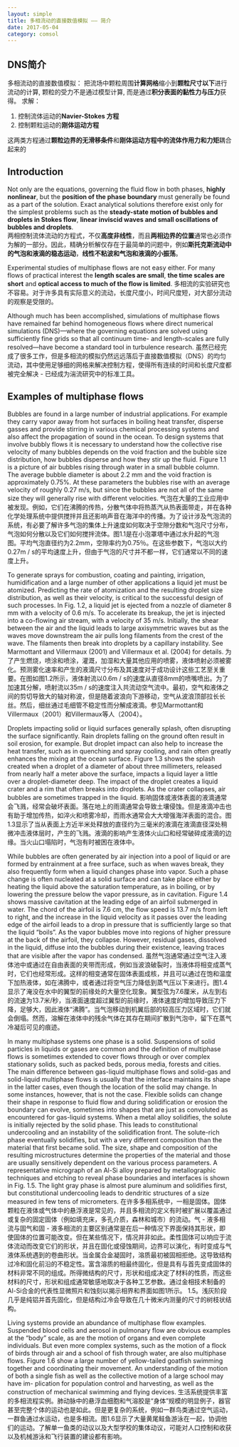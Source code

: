 ```yaml
---
layout: simple
title: 多相流动的直接数值模拟 —— 简介  
date: 2017-05-04
category: comsol
---
```


## DNS简介

多相流动的直接数值模拟：
把流场中颗粒周围**计算网格**缩小到**颗粒尺寸以下**进行流动的计算, 颗粒的受力不是通过模型计算, 而是通过**积分表面的黏性力与压力**获得。
求解：
1. 控制流体运动的**Navier-Stokes 方程**
2. 控制颗粒运动的**刚体运动方程**

这两类方程通过**颗粒边界的无滑移条件**和**刚体运动方程中的流体作用力和力矩**耦合起来的

## Introduction
Not only are the equations, governing the fluid flow in both phases, **highly nonlinear**, but the **position of the phase boundary** must generally be found as a part of the solution. Exact analytical solutions therefore exist only for the simplest problems such as the **steady-state motion of bubbles and droplets in Stokes flow**, **linear inviscid waves and small oscillations of bubbles and droplets**.   
两相控制流体流动的方程式，不仅**高度非线性**，而且**两相边界的位置**通常也必须作为解的一部分。因此，精确分析解仅存在于最简单的问题中，例如**斯托克斯流动中的气泡和液滴的稳态运动**，**线性不粘波和气泡和液滴的小振荡**。

Experimental studies of multiphase flows are not easy either. For many flows of practical interest the **length scales are small**, **the time scales are short** and **optical access to much of the flow is limited**. 
多相流的实验研究也不容易。对于许多具有实际意义的流动，长度尺度小，时间尺度短，对大部分流动的观察是受限的。

Although much has been accomplished, simulations of multiphase flows have remained far behind homogeneous flows where direct numerical simulations (DNS)—where the governing equations are solved using sufficiently fine grids so that all continuum time- and length-scales are fully resolved—have become a standard tool in turbulence research. 虽然已经完成了很多工作，但是多相流的模拟仍然远远落后于直接数值模拟（DNS）的均匀流动，其中使用足够细的网格来解决控制方程，使得所有连续的时间和长度尺度都被完全解决 - 已经成为湍流研究中的标准工具。

## Examples of multiphase flows 
Bubbles are found in a large number of industrial applications. For example they carry vapor away from hot surfaces in boiling heat transfer, disperse gasses and provide stirring in various chemical processing systems and also affect the propagation of sound in the ocean. To design systems that involve bubbly flows it is necessary to understand how the collective rise velocity of many bubbles depends on the void fraction and the bubble size distribution, how bubbles disperse and how they stir up the fluid. Figure 1.1 is a picture of air bubbles rising through water in a small bubble column. The average bubble diameter is about 2.2 mm and the void fraction is approximately 0.75%. At these parameters the bubbles rise with an average velocity of roughly 0.27 m/s, but since the bubbles are not all of the same size they will generally rise with different velocities. 气泡在大量的工业应用中被发现。例如，它们在沸腾的传热，分散气体中将热蒸汽从热表面带走，并在各种化学处理系统中提供搅拌并且还影响声音在海洋中的传播。为了设计涉及气泡流的系统，有必要了解许多气泡的集体上升速度如何取决于空隙分数和气泡尺寸分布，气泡如何分散以及它们如何搅拌流体。图1.1是在小泡罩塔中通过水升起的气泡图。平均气泡直径约为2.2mm，空隙率约为0.75％。在这些参数下，气泡以大约0.27m / s的平均速度上升，但由于气泡的尺寸并不都一样，它们通常以不同的速度上升。

To generate sprays for combustion, coating and painting, irrigation, humidification and a large number of other applications a liquid jet must be atomized. Predicting the rate of atomization and the resulting droplet size distribution, as well as their velocity, is critical to the successful design of such processes. In Fig. 1.2, a liquid jet is ejected from a nozzle of diameter 8 mm with a velocity of 0.6 m/s. To accelerate its breakup, the jet is injected into a co-flowing air stream, with a velocity of 35 m/s. Initially, the shear between the air and the liquid leads to large axisymmetric waves but as the waves move downstream the air pulls long filaments from the crest of the wave. The filaments then break into droplets by a capillary instability. See Marmottant and Villermaux (2001) and Villermaux et al. (2004) for details. 为了产生燃烧，喷涂和喷涂，灌溉，加湿和大量其他应用的喷雾，液体喷射必须被雾化。预测雾化速率和产生的液滴尺寸分布及其速度对于成功设计这些工艺至关重要。在图如图1.2所示，液体射流以0.6m / s的速度从直径8mm的喷嘴喷出。为了加速其分解，喷射流以35m / s的速度注入共流动空气流中。最初，空气和液体之间的剪切导致大的轴对称波，但是随着波浪向下游移动，空气从波浪顶部拉长长丝。然后，细丝通过毛细管不稳定性而分解成液滴。参见Marmottant和Villermaux（2001）和Villermaux等人（2004）。

Droplets impacting solid or liquid surfaces generally splash, often disrupting the surface significantly. Rain droplets falling on the ground often result in soil erosion, for example. But droplet impact can also help to increase the heat transfer, such as in quenching and spray cooling, and rain often greatly enhances the mixing at the ocean surface. Figure 1.3 shows the splash created when a droplet of a diameter of about three millimeters, released from nearly half a meter above the surface, impacts a liquid layer a little over a droplet-diameter deep. The impact of the droplet creates a liquid crater and a rim that often breaks into droplets. As the crater collapses, air bubbles are sometimes trapped in the liquid. 影响固体或液体表面的液滴通常会飞溅，经常会破坏表面。落在地上的雨滴通常会导致土壤侵蚀。但是液滴冲击也有助于增加传热，如淬火和喷雾冷却，而雨水通常会大大增强海洋表面的混合。图1.3显示了当从表面上方近半米处释放的直径约为三毫米的液滴在液滴直径深处稍微冲击液体层时，产生的飞溅。液滴的影响产生液体火山口和经常破碎成液滴的边缘。当火山口塌陷时，气泡有时被困在液体中。

While bubbles are often generated by air injection into a pool of liquid or are formed by entrainment at a free surface, such as when waves break, they also frequently form when a liquid changes phase into vapor. Such a phase change is often nucleated at a solid surface and can take place either by heating the liquid above the saturation temperature, as in boiling, or by lowering the pressure below the vapor pressure, as in cavitation. Figure 1.4 shows massive cavitation at the leading edge of an airfoil submerged in water. The chord of the airfoil is 7.6 cm, the flow speed is 13.7 m/s from left to right, and the increase in the liquid velocity as it passes over the leading edge of the airfoil leads to a drop in pressure that is sufficiently large so that the liquid “boils”. As the vapor bubbles move into regions of higher pressure at the back of the airfoil, they collapse. However, residual gases, dissolved in the liquid, diffuse into the bubbles during their existence, leaving traces that are visible after the vapor has condensed. 虽然气泡通常通过空气注入液体池中或通过在自由表面的夹带而形成，例如当波浪破裂时，当液体将相变成蒸气时，它们也经常形成。这样的相变通常在固体表面成核，并且可以通过在饱和温度下加热液体，如在沸腾中，或者通过将空气压力降低到蒸气压以下来进行。图1.4显示了淹没在水中的翼型的前缘处的大量空化现象。翼型弦为7.6厘米，从左到右的流速为13.7米/秒，当液面速度超过翼型的前缘时，液体速度的增加导致压力下降，足够大，因此液体“沸腾”。当气泡移动到机翼后部的较高压力区域时，它们就会倒塌。然而，溶解在液体中的残余气体在其存在期间扩散到气泡中，留下在蒸气冷凝后可见的痕迹。

In many multiphase systems one phase is a solid. Suspensions of solid particles in liquids or gases are common and the definition of multiphase flows is sometimes extended to cover flows through or over complex stationary solids, such as packed beds, porous media, forests and cities. The main difference between gas-liquid multiphase flows and solid-gas and solid-liquid multiphase flows is usually that the interface maintains its shape in the latter cases, even though the location of the solid may change. In some instances, however, that is not the case. Flexible solids can change their shape in response to fluid flow and during solidification or erosion the boundary can evolve, sometimes into shapes that are just as convoluted as encountered for gas-liquid systems. When a metal alloy solidifies, the solute is initially rejected by the solid phase. This leads to constitutional undercooling and an instability of the solidification front. The solute-rich phase eventually solidifies, but with a very different composition than the material that first became solid. The size, shape and composition of the resulting microstructures determine the properties of the material and those are usually sensitively dependent on the various process parameters. A representative micrograph of an Al-Si alloy prepared by metallographic techniques and etching to reveal phase boundaries and interfaces is shown in Fig. 1.5. The light gray phase is almost pure aluminum and solidifies first, but constitutional undercooling leads to dendritic structures of a size measured in few tens of micrometers. 在许多多相系统中，一相是固体。固体颗粒在液体或气体中的悬浮液是常见的，并且多相流的定义有时被扩展以覆盖通过或复杂的固定固体（例如填充床，多孔介质，森林和城市）的流动。气 - 液多相流与固气和固 - 液多相流的主要区别通常是在后一种情况下界面保持其形状，即使固体的位置可能改变。但在某些情况下，情况并非如此。柔性固体可以响应于流体流动而改变它们的形状，并且在固化或侵蚀期间，边界可以演化，有时变成与气液体系统遇到的卷曲形状。当金属合金凝固时，溶质最初被固相拒绝。这导致结构过冷和固化前沿的不稳定性。富含溶质的相最终固化，但是具有与首先变成固体的材料非常不同的组成。所得微结构的尺寸，形状和组成决定了材料的性质，而这些材料的尺寸，形状和组成通常敏感地取决于各种工艺参数。通过金相技术制备的Al-Si合金的代表性显微照片和蚀刻以揭示相界和界面如图1所示。 1.5。浅灰阶段几乎是纯铝并首先固化，但是结构过冷会导致在几十微米内测量的尺寸的树枝状结构。

Living systems provide an abundance of multiphase flow examples. Suspended blood cells and aerosol in pulmonary flow are obvious examples at the “body” scale, as are the motion of organs and even complete individuals. But even more complex systems, such as the motion of a flock of birds through air and a school of fish through water, are also multiphase flows. Figure 1.6 show a large number of yellow-tailed goatfish swimming together and coordinating their movement. An understanding of the motion of both a single fish as well as the collective motion of a large school may have im- plication for population control and harvesting, as well as the construction of mechanical swimming and flying devices. 生活系统提供丰富的多相流程实例。肺动脉中的悬浮血细胞和气溶胶是“身体”规模的明显例子，器官甚至完整个体的运动也是如此。但是更复杂的系统，例如一群鸟类通过空气运动，一群鱼通过水运动，也是多相流。图1.6显示了大量黄尾鲑鱼游泳在一起，协调他们的运动。了解单一鱼类的动议以及大型学校的集体动议，可能对人口控制和收获以及机械游泳和飞行装置的建设都有影响。


